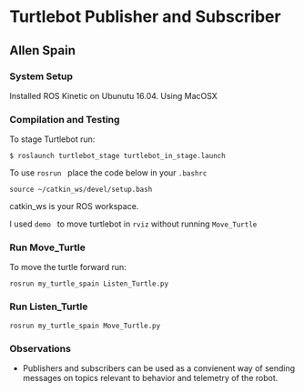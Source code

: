 # Turtlebot Publisher and Subscriber
## Allen Spain

### System Setup
Installed ROS Kinetic on Ubunutu 16.04. Using MacOSX


### Compilation and Testing

To stage Turtlebot run:
```
$ roslaunch turtlebot_stage turtlebot_in_stage.launch

```
To use ```rosrun ``` place the code below in your ``` .bashrc ```
```
source ~/catkin_ws/devel/setup.bash
```
catkin_ws is your ROS workspace.

I used  ```demo ``` to move turtlebot in ```rviz``` without running  ``` Move_Turtle ```

### Run Move_Turtle

To move the turtle forward run:

```
rosrun my_turtle_spain Listen_Turtle.py
```

### Run Listen_Turtle
```
rosrun my_turtle_spain Move_Turtle.py
```

### Observations
- Publishers and subscribers can be used as a convienent way of sending messages on topics relevant to behavior and telemetry of the robot.
